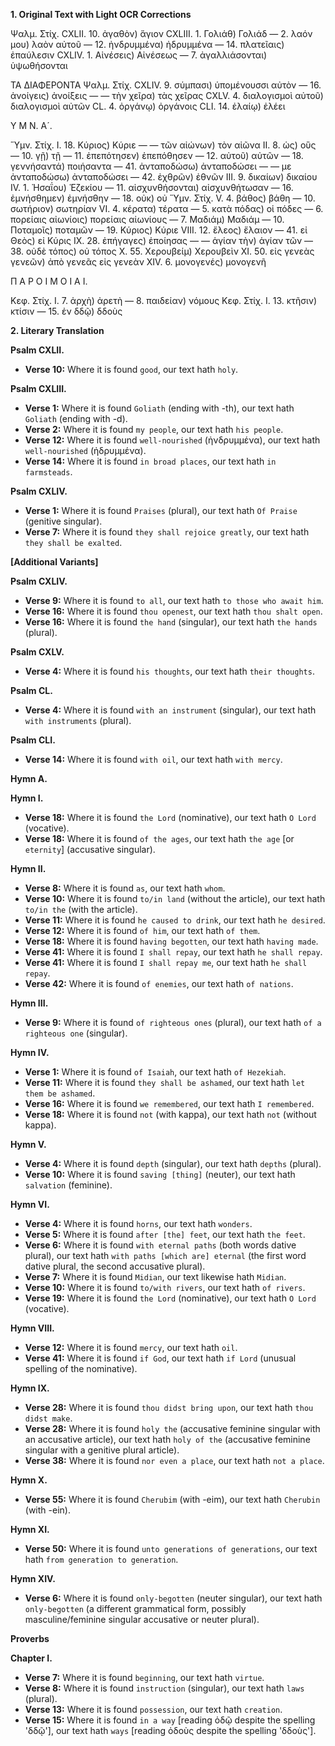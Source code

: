 **1. Original Text with Light OCR Corrections**

Ψαλμ. Στίχ.
CXLII. 10. ἀγαθὸν) ἅγιον
CXLIII. 1. Γολιάθ) Γολιάδ
— 2. λαόν μου) λαὸν αὐτοῦ
— 12. ἠνδρυμμένα) ἠδρυμμένα
— 14. πλατεῖαις) ἐπαύλεσιν
CXLIV. 1. Αἰνέσεις) Αἰνέσεως
— 7. ἀγαλλιάσονται) ὑψωθήσονται

ΤΑ ΔΙΑΦΕΡΟΝΤΑ
Ψαλμ. Στίχ.
CXLIV. 9. σύμπασι) ὑπομένουσσι αὐτὸν
— 16. ἀνοίγεις) ἀνοίξεις
— — τὴν χεῖρα) τὰς χεῖρας
CXLV. 4. διαλογισμοὶ αὐτοῦ) διαλογισμοὶ αὐτῶν
CL. 4. ὀργάνῳ) ὀργάνοις
CLI. 14. ἐλαίῳ) ἐλέει

Y M N. A´.

Ὕμν. Στίχ.
I. 18. Κύριος) Κύριε
— — τῶν αἰώνων) τὸν αἰῶνα
II. 8. ὡς) οὓς
— 10. γῇ) τῇ
— 11. ἐπεπότησεν) ἐπεπόθησεν
— 12. αὐτοῦ) αὐτῶν
— 18. γεννήσαντά) ποιήσαντα
— 41. ἀνταποδώσω) ἀνταποδώσει
— — με ἀνταποδώσω) ἀνταποδώσει
— 42. ἐχθρῶν) ἐθνῶν
III. 9. δικαίων) δικαίου
IV. 1. Ἡσαΐου) Ἑζεκίου
— 11. αἰσχυνθήσονται) αἰσχυνθήτωσαν
— 16. ἐμνήσθημεν) ἐμνήσθην
— 18. οὐκ) οὐ
Ὕμν. Στίχ.
V. 4. βάθος) βάθη
— 10. σωτήριον) σωτηρίαν
VI. 4. κέρατα) τέρατα
— 5. κατὰ πόδας) οἱ πόδες
— 6. πορείαις αἰωνίοις) πορείαις αἰωνίους
— 7. Μαδιάμ) Μαδιάμ
— 10. Ποταμοῖς) ποταμῶν
— 19. Κύριος) Κύριε
VIII. 12. ἔλεος) ἔλαιον
— 41. εἰ Θεὸς) εἰ Κύρις
IX. 28. ἐπήγαγες) ἐποίησας
— — ἁγίαν τὴν) ἁγίαν τῶν
— 38. οὐδὲ τόπος) οὐ τόπος
X. 55. Χερουβείμ) Χερουβεὶν
XI. 50. εἰς γενεὰς γενεῶν) ἀπὸ γενεᾶς εἰς γενεὰν
XIV. 6. μονογενές) μονογενῆ

Π Α Ρ Ο Ι Μ Ο Ι Α Ι.

Κεφ. Στίχ.
I. 7. ἀρχὴ) ἀρετὴ
— 8. παιδείαν) νόμους
Κεφ. Στίχ.
I. 13. κτῆσιν) κτίσιν
— 15. ἐν δδῷ) δδοὺς

**2. Literary Translation**

**Psalm CXLII.**
*   **Verse 10:** Where it is found `good`, our text hath `holy`.

**Psalm CXLIII.**
*   **Verse 1:** Where it is found `Goliath` (ending with -th), our text hath `Goliath` (ending with -d).
*   **Verse 2:** Where it is found `my people`, our text hath `his people`.
*   **Verse 12:** Where it is found `well-nourished` (ἠνδρυμμένα), our text hath `well-nourished` (ἠδρυμμένα).
*   **Verse 14:** Where it is found `in broad places`, our text hath `in farmsteads`.

**Psalm CXLIV.**
*   **Verse 1:** Where it is found `Praises` (plural), our text hath `Of Praise` (genitive singular).
*   **Verse 7:** Where it is found `they shall rejoice greatly`, our text hath `they shall be exalted`.

**[Additional Variants]**

**Psalm CXLIV.**
*   **Verse 9:** Where it is found `to all`, our text hath `to those who await him`.
*   **Verse 16:** Where it is found `thou openest`, our text hath `thou shalt open`.
*   **Verse 16:** Where it is found `the hand` (singular), our text hath `the hands` (plural).

**Psalm CXLV.**
*   **Verse 4:** Where it is found `his thoughts`, our text hath `their thoughts`.

**Psalm CL.**
*   **Verse 4:** Where it is found `with an instrument` (singular), our text hath `with instruments` (plural).

**Psalm CLI.**
*   **Verse 14:** Where it is found `with oil`, our text hath `with mercy`.

**Hymn A.**

**Hymn I.**
*   **Verse 18:** Where it is found `the Lord` (nominative), our text hath `O Lord` (vocative).
*   **Verse 18:** Where it is found `of the ages`, our text hath `the age` [or `eternity`] (accusative singular).

**Hymn II.**
*   **Verse 8:** Where it is found `as`, our text hath `whom`.
*   **Verse 10:** Where it is found `to/in land` (without the article), our text hath `to/in the` (with the article).
*   **Verse 11:** Where it is found `he caused to drink`, our text hath `he desired`.
*   **Verse 12:** Where it is found `of him`, our text hath `of them`.
*   **Verse 18:** Where it is found `having begotten`, our text hath `having made`.
*   **Verse 41:** Where it is found `I shall repay`, our text hath `he shall repay`.
*   **Verse 41:** Where it is found `I shall repay me`, our text hath `he shall repay`.
*   **Verse 42:** Where it is found `of enemies`, our text hath `of nations`.

**Hymn III.**
*   **Verse 9:** Where it is found `of righteous ones` (plural), our text hath `of a righteous one` (singular).

**Hymn IV.**
*   **Verse 1:** Where it is found `of Isaiah`, our text hath `of Hezekiah`.
*   **Verse 11:** Where it is found `they shall be ashamed`, our text hath `let them be ashamed`.
*   **Verse 16:** Where it is found `we remembered`, our text hath `I remembered`.
*   **Verse 18:** Where it is found `not` (with kappa), our text hath `not` (without kappa).

**Hymn V.**
*   **Verse 4:** Where it is found `depth` (singular), our text hath `depths` (plural).
*   **Verse 10:** Where it is found `saving [thing]` (neuter), our text hath `salvation` (feminine).

**Hymn VI.**
*   **Verse 4:** Where it is found `horns`, our text hath `wonders`.
*   **Verse 5:** Where it is found `after [the] feet`, our text hath `the feet`.
*   **Verse 6:** Where it is found `with eternal paths` (both words dative plural), our text hath `with paths [which are] eternal` (the first word dative plural, the second accusative plural).
*   **Verse 7:** Where it is found `Midian`, our text likewise hath `Midian`.
*   **Verse 10:** Where it is found `to/with rivers`, our text hath `of rivers`.
*   **Verse 19:** Where it is found `the Lord` (nominative), our text hath `O Lord` (vocative).

**Hymn VIII.**
*   **Verse 12:** Where it is found `mercy`, our text hath `oil`.
*   **Verse 41:** Where it is found `if God`, our text hath `if Lord` (unusual spelling of the nominative).

**Hymn IX.**
*   **Verse 28:** Where it is found `thou didst bring upon`, our text hath `thou didst make`.
*   **Verse 28:** Where it is found `holy the` (accusative feminine singular with an accusative article), our text hath `holy of the` (accusative feminine singular with a genitive plural article).
*   **Verse 38:** Where it is found `nor even a place`, our text hath `not a place`.

**Hymn X.**
*   **Verse 55:** Where it is found `Cherubim` (with -eim), our text hath `Cherubin` (with -ein).

**Hymn XI.**
*   **Verse 50:** Where it is found `unto generations of generations`, our text hath `from generation to generation`.

**Hymn XIV.**
*   **Verse 6:** Where it is found `only-begotten` (neuter singular), our text hath `only-begotten` (a different grammatical form, possibly masculine/feminine singular accusative or neuter plural).

**Proverbs**

**Chapter I.**
*   **Verse 7:** Where it is found `beginning`, our text hath `virtue`.
*   **Verse 8:** Where it is found `instruction` (singular), our text hath `laws` (plural).
*   **Verse 13:** Where it is found `possession`, our text hath `creation`.
*   **Verse 15:** Where it is found `in a way` [reading ὁδῷ despite the spelling 'δδῷ'], our text hath `ways` [reading ὁδοὺς despite the spelling 'δδοὺς'].
